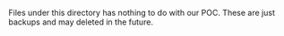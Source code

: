 Files under this directory has nothing to do with our POC. These are just backups and may deleted in the future.